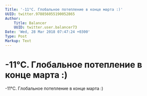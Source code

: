 ```yaml
---
Title: '-11°C. Глобальное потепление в конце марта :)'
UUID: twitter.978856055190052865
Author:
    Title: Balancer
    UUID: twitter.user.balancer73
Date: 'Wed, 28 Mar 2018 07:47:24 +0300'
Type: Post
Markup: Text
---
```


# -11°C. Глобальное потепление в конце марта :)

-11°C. Глобальное потепление в конце марта :)